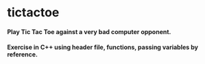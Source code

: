 # tictactoe
#### Play Tic Tac Toe against a very bad computer opponent.
#### Exercise in C++ using header file, functions, passing variables by reference.
